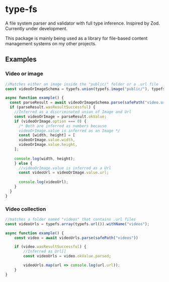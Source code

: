 # type-fs

A file system parser and validator with full type inference. Inspired by Zod. Currently under development.

This package is mainly being used as a library for file-based content management systems on my other projects.

## Examples

### Video or image

```ts
//Matches either an image inside the "public/" folder or a .url file
const videoOrImageSchema = typefs.union(typefs.image("public/"), typefs.url());

async function example() {
  const parseResult = await videoOrImageSchema.parse(safePath("video.url"));
  if (parseResult.wasResultSuccessful) {
    //Inferred as a discriminated union of Image and Url
    const videoOrImage = parseResult.okValue;
    if (videoOrImage.option === 0) {
      /* Both are inferred as numbers because
      videoOrImage.value is inferred as an Image */
      const [width, height] = [
      videoOrImage.value.width,
      videoOrImage.value.height,
    ];
    
    console.log(width, height);
    } else {
      //videoOrImage.value is inferred as a Url
      const videoUrl = videoOrImage.value.url;
      
      console.log(videoUrl);
    }
  }
}
```

### Video collection

```ts
//matches a folder named "videos" that contains .url files
const videoUrls = typefs.array(typefs.url()).withName("videos");

async function example() {
    const video = await videoUrls.parse(safePath("videos"))

    if (video.wasResultSuccessful) {
        //Inferred as Url[]
        const videoUrls = video.okValue.parsed;

        videoUrls.map(url => console.log(url.url));
    }
}
```
